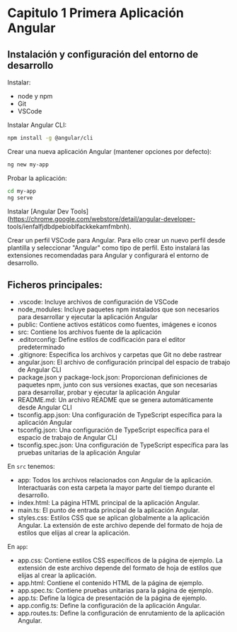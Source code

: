 # Capitulo 1 Primera Aplicación Angular

## Instalación y configuración del entorno de desarrollo

Instalar:

* node y npm
* Git
* VSCode

Instalar Angular CLI:

```bash
npm install -g @angular/cli
```

Crear una nueva aplicación Angular (mantener opciones por defecto):

```bash
ng new my-app
```

Probar la aplicación:

```bash
cd my-app
ng serve
```

Instalar [Angular Dev Tools](https://chrome.google.com/webstore/detail/angular-developer-
tools/ienfalfjdbdpebioblfackkekamfmbnh).

Crear un perfil VSCode para Angular. Para ello crear un nuevo perfil desde plantilla y seleccionar "Angular" como tipo de perfil. Esto instalará las extensiones recomendadas para Angular y configurará el entorno de desarrollo.

## Ficheros principales:

* .vscode: Incluye archivos de configuración de VSCode
* node_modules: Incluye paquetes npm instalados que son necesarios para desarrollar y ejecutar la aplicación Angular
* public: Contiene activos estáticos como fuentes, imágenes e iconos
* src: Contiene los archivos fuente de la aplicación
* .editorconfig: Define estilos de codificación para el editor predeterminado
* .gitignore: Especifica los archivos y carpetas que Git no debe rastrear
* angular.json: El archivo de configuración principal del espacio de trabajo de Angular CLI
* package.json y package-lock.json: Proporcionan definiciones de paquetes npm, junto con sus versiones exactas, que son necesarias para desarrollar, probar y ejecutar la aplicación Angular
* README.md: Un archivo README que se genera automáticamente desde Angular CLI
* tsconfig.app.json: Una configuración de TypeScript específica para la aplicación Angular
* tsconfig.json: Una configuración de TypeScript específica para el espacio de trabajo de Angular CLI
* tsconfig.spec.json: Una configuración de TypeScript específica para las pruebas unitarias de la aplicación Angular

En `src` tenemos:

* app: Todos los archivos relacionados con Angular de la aplicación. Interactuarás con esta carpeta la mayor parte del tiempo durante el desarrollo.
* index.html: La página HTML principal de la aplicación Angular.
* main.ts: El punto de entrada principal de la aplicación Angular.
* styles.css: Estilos CSS que se aplican globalmente a la aplicación Angular. La extensión de este archivo depende del formato de hoja de estilos que elijas al crear la aplicación.

En `app`:

* app.css: Contiene estilos CSS específicos de la página de ejemplo. La extensión de este archivo depende del formato de hoja de estilos que elijas al crear la aplicación.
* app.html: Contiene el contenido HTML de la página de ejemplo.
* app.spec.ts: Contiene pruebas unitarias para la página de ejemplo.
* app.ts: Define la lógica de presentación de la página de ejemplo.
* app.config.ts: Define la configuración de la aplicación Angular.
* app.routes.ts: Define la configuración de enrutamiento de la aplicación Angular.
